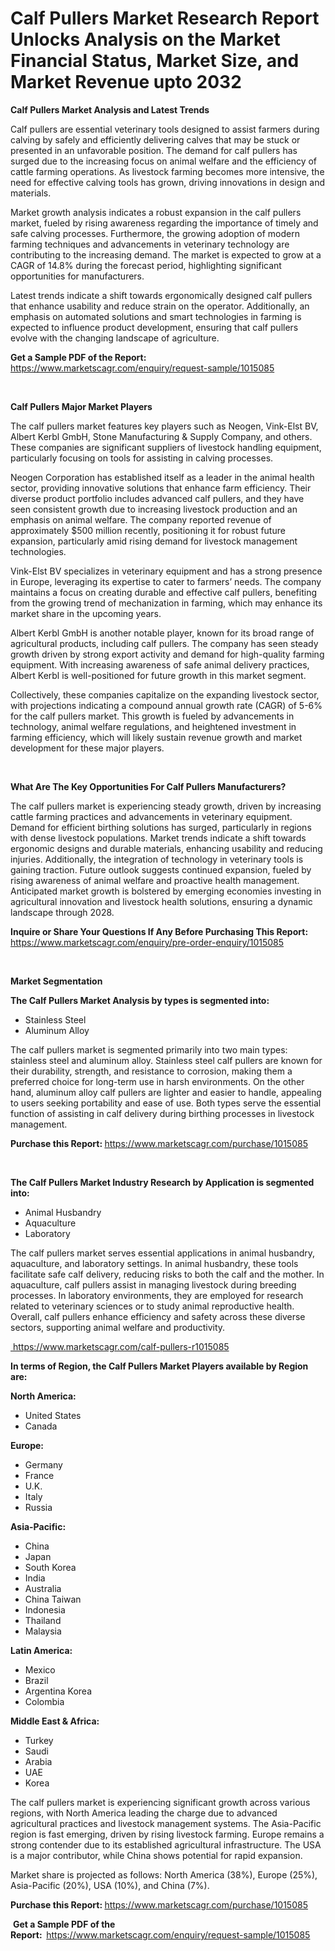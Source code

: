 <p><h1>Calf Pullers Market Research Report Unlocks Analysis on the Market Financial Status, Market Size, and Market Revenue upto 2032</h1></p><p><strong>Calf Pullers Market Analysis and Latest Trends</strong></p>
<p><p>Calf pullers are essential veterinary tools designed to assist farmers during calving by safely and efficiently delivering calves that may be stuck or presented in an unfavorable position. The demand for calf pullers has surged due to the increasing focus on animal welfare and the efficiency of cattle farming operations. As livestock farming becomes more intensive, the need for effective calving tools has grown, driving innovations in design and materials.</p><p>Market growth analysis indicates a robust expansion in the calf pullers market, fueled by rising awareness regarding the importance of timely and safe calving processes. Furthermore, the growing adoption of modern farming techniques and advancements in veterinary technology are contributing to the increasing demand. The market is expected to grow at a CAGR of 14.8% during the forecast period, highlighting significant opportunities for manufacturers.</p><p>Latest trends indicate a shift towards ergonomically designed calf pullers that enhance usability and reduce strain on the operator. Additionally, an emphasis on automated solutions and smart technologies in farming is expected to influence product development, ensuring that calf pullers evolve with the changing landscape of agriculture.</p></p>
<p><strong>Get a Sample PDF of the Report:&nbsp;</strong> <a href="https://www.marketscagr.com/enquiry/request-sample/1015085?utm_campaign=2004&utm_medium=2&utm_source=Github&utm_content=ia&utm_term=17042025&utm_id=calf-pullers">https://www.marketscagr.com/enquiry/request-sample/1015085</a></p>
<p>&nbsp;</p>
<p><strong>Calf Pullers Major Market Players</strong></p>
<p><p>The calf pullers market features key players such as Neogen, Vink-Elst BV, Albert Kerbl GmbH, Stone Manufacturing & Supply Company, and others. These companies are significant suppliers of livestock handling equipment, particularly focusing on tools for assisting in calving processes.</p><p>Neogen Corporation has established itself as a leader in the animal health sector, providing innovative solutions that enhance farm efficiency. Their diverse product portfolio includes advanced calf pullers, and they have seen consistent growth due to increasing livestock production and an emphasis on animal welfare. The company reported revenue of approximately $500 million recently, positioning it for robust future expansion, particularly amid rising demand for livestock management technologies.</p><p>Vink-Elst BV specializes in veterinary equipment and has a strong presence in Europe, leveraging its expertise to cater to farmers’ needs. The company maintains a focus on creating durable and effective calf pullers, benefiting from the growing trend of mechanization in farming, which may enhance its market share in the upcoming years.</p><p>Albert Kerbl GmbH is another notable player, known for its broad range of agricultural products, including calf pullers. The company has seen steady growth driven by strong export activity and demand for high-quality farming equipment. With increasing awareness of safe animal delivery practices, Albert Kerbl is well-positioned for future growth in this market segment.</p><p>Collectively, these companies capitalize on the expanding livestock sector, with projections indicating a compound annual growth rate (CAGR) of 5-6% for the calf pullers market. This growth is fueled by advancements in technology, animal welfare regulations, and heightened investment in farming efficiency, which will likely sustain revenue growth and market development for these major players.</p></p>
<p>&nbsp;</p>
<p><strong>What Are The Key Opportunities For Calf Pullers Manufacturers?</strong></p>
<p><p>The calf pullers market is experiencing steady growth, driven by increasing cattle farming practices and advancements in veterinary equipment. Demand for efficient birthing solutions has surged, particularly in regions with dense livestock populations. Market trends indicate a shift towards ergonomic designs and durable materials, enhancing usability and reducing injuries. Additionally, the integration of technology in veterinary tools is gaining traction. Future outlook suggests continued expansion, fueled by rising awareness of animal welfare and proactive health management. Anticipated market growth is bolstered by emerging economies investing in agricultural innovation and livestock health solutions, ensuring a dynamic landscape through 2028.</p></p>
<p><strong>Inquire or Share Your Questions If Any Before Purchasing This Report:</strong> <a href="https://www.marketscagr.com/enquiry/pre-order-enquiry/1015085?utm_campaign=2004&utm_medium=2&utm_source=Github&utm_content=ia&utm_term=17042025&utm_id=calf-pullers">https://www.marketscagr.com/enquiry/pre-order-enquiry/1015085</a></p>
<p>&nbsp;</p>
<p><strong>Market Segmentation</strong></p>
<p><strong>The Calf Pullers Market Analysis by types is segmented into:</strong></p>
<p><ul><li>Stainless Steel</li><li>Aluminum Alloy</li></ul></p>
<p><p>The calf pullers market is segmented primarily into two main types: stainless steel and aluminum alloy. Stainless steel calf pullers are known for their durability, strength, and resistance to corrosion, making them a preferred choice for long-term use in harsh environments. On the other hand, aluminum alloy calf pullers are lighter and easier to handle, appealing to users seeking portability and ease of use. Both types serve the essential function of assisting in calf delivery during birthing processes in livestock management.</p></p>
<p><strong>Purchase this Report:&nbsp;</strong><a href="https://www.marketscagr.com/purchase/1015085?utm_campaign=2004&utm_medium=2&utm_source=Github&utm_content=ia&utm_term=17042025&utm_id=calf-pullers">https://www.marketscagr.com/purchase/1015085</a></p>
<p>&nbsp;</p>
<p><strong>The Calf Pullers Market Industry Research by Application is segmented into:</strong></p>
<p><ul><li>Animal Husbandry</li><li>Aquaculture</li><li>Laboratory</li></ul></p>
<p><p>The calf pullers market serves essential applications in animal husbandry, aquaculture, and laboratory settings. In animal husbandry, these tools facilitate safe calf delivery, reducing risks to both the calf and the mother. In aquaculture, calf pullers assist in managing livestock during breeding processes. In laboratory environments, they are employed for research related to veterinary sciences or to study animal reproductive health. Overall, calf pullers enhance efficiency and safety across these diverse sectors, supporting animal welfare and productivity.</p></p>
<p><a href="https://www.marketscagr.com/calf-pullers-r1015085?utm_campaign=2004&utm_medium=2&utm_source=Github&utm_content=ia&utm_term=17042025&utm_id=calf-pullers">&nbsp;https://www.marketscagr.com/calf-pullers-r1015085</a></p>
<p><strong>In terms of Region, the Calf Pullers Market Players available by Region are:</strong></p>
<p>
    <p> <strong> North America: </strong>
        <ul>
            <li>United States</li>
            <li>Canada</li>
        </ul>
        </p> 
    <p> <strong> Europe: </strong>
        <ul>
            <li>Germany</li>
            <li>France</li>
            <li>U.K.</li>
            <li>Italy</li>
            <li>Russia</li>
        </ul>
        </p> 
    <p> <strong> Asia-Pacific: </strong>
        <ul>
            <li>China</li>
            <li>Japan</li>
            <li>South Korea</li>
            <li>India</li>
            <li>Australia</li>
            <li>China Taiwan</li>
            <li>Indonesia</li>
            <li>Thailand</li>
            <li>Malaysia</li>
        </ul>
        </p> 
    <p> <strong> Latin America: </strong>
        <ul>
            <li>Mexico</li>
            <li>Brazil</li>
            <li>Argentina Korea</li>
            <li>Colombia</li>
        </ul>
        </p> 
    <p> <strong> Middle East & Africa: </strong>
        <ul>
            <li>Turkey</li>
            <li>Saudi</li>
            <li>Arabia</li>
            <li>UAE</li>
            <li>Korea</li>
        </ul>
    </p>
    </p>
<p><p>The calf pullers market is experiencing significant growth across various regions, with North America leading the charge due to advanced agricultural practices and livestock management systems. The Asia-Pacific region is fast emerging, driven by rising livestock farming. Europe remains a strong contender due to its established agricultural infrastructure. The USA is a major contributor, while China shows potential for rapid expansion. </p><p>Market share is projected as follows: North America (38%), Europe (25%), Asia-Pacific (20%), USA (10%), and China (7%).</p></p>
<p><strong>Purchase this Report: </strong><a href="https://www.marketscagr.com/purchase/1015085?utm_campaign=2004&utm_medium=2&utm_source=Github&utm_content=ia&utm_term=17042025&utm_id=calf-pullers">https://www.marketscagr.com/purchase/1015085</a></p>
<p>&nbsp;<strong>Get a Sample PDF of the Report:&nbsp;&nbsp;</strong><a href="https://www.marketscagr.com/enquiry/request-sample/1015085?utm_campaign=2004&utm_medium=2&utm_source=Github&utm_content=ia&utm_term=17042025&utm_id=calf-pullers">https://www.marketscagr.com/enquiry/request-sample/1015085</a></p>
<p><strong></strong></p>
<p><p></p><p></p><p></p></p>